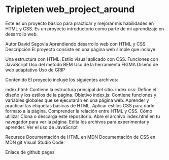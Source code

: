 # Tripleten web_project_around

Este es un proyecto básico para practicar y mejorar mis habilidades en HTML y CSS. Es un proyecto introductorio como parte de mi aprendizaje en desarrollo web.

Autor
David Segovia
Aprendiendo desarrollo web con HTML y CSS
Descripción
El proyecto consiste en una página web simple que incluye:

Una estructura con HTML.
Estilo visual aplicado con CSS.
Funciones con JavaScript
Uso del metodo BEM
Uso de la herramienta FIGMA
Diseño de web adaptativo
Uso de GRIP

Contenido
El proyecto incluye los siguientes archivos:

index.html: Contiene la estructura principal del sitio.
index.css: Define el diseño y los estilos de la página.
Objetivo
index.js: Contiene funciones y variables globales que se ejecutarán en una página web.
Aprender y practicar las etiquetas básicas de HTML.
Aplicar estilos CSS para darle formato a la página.
Comprender la relación entre HTML y CSS.
Cómo utilizar
Clona o descarga este repositorio.
Abre el archivo index.html en tu navegador para ver la página.
Edita los archivos para experimentar y aprender.
Ver el uso de JavaScript

Recursos
Documentación de HTML en MDN
Documentación de CSS en MDN
git
Visual Studio Code

Enlace de github pages
